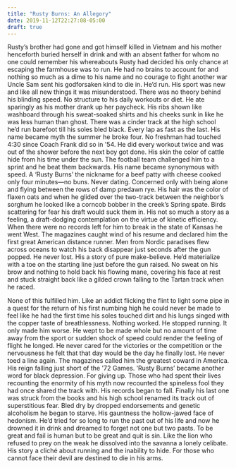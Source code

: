 ```yaml
---
title: "Rusty Burns: An Allegory"
date: 2019-11-12T22:27:08-05:00
draft: true
---
```


Rusty’s brother had gone and got himself killed in Vietnam and his mother henceforth buried herself in drink and with an absent father for whom no one could remember his whereabouts Rusty had decided his only chance at escaping the farmhouse was to run. He had no brains to account for and nothing so much as a dime to his name and no courage to fight another war Uncle Sam sent his godforsaken kind to die in. He’d run. His sport was new and like all new things it was misunderstood. There was no theory behind his blinding speed. No structure to his daily workouts or diet. He ate sparingly as his mother drank up her paycheck. His ribs shown like washboard through his sweat-soaked shirts and his cheeks sunk in like he was less human than ghost. There was a cinder track at the high school he’d run barefoot till his soles bled black. Every lap as fast as the last. His name became myth the summer he broke four. No freshman had touched 4:30 since Coach Frank did so in '54. He did every workout twice and was out of the shower before the next boy got done. His skin the color of cattle hide from his time under the sun. The football team challenged him to a sprint and he beat them backwards. His name became synonymous with speed. A ‘Rusty Burns’ the nickname for a beef patty with cheese cooked only four minutes—no buns. Never dating. Concerned only with being alone and flying between the rows of damp predawn rye. His hair was the color of flaxen oats and when he glided over the two-track between the neighbor’s sorghum he looked like a corncob bobber in the creek’s Spring spate. Birds scattering for fear his draft would suck them in. His not so much a story as a feeling, a draft-dodging contemplation on the virtue of kinetic efficiency. When there were no records left for him to break in the state of Kansas he went West. The magazines caught wind of his resume and declared him the first great American distance runner. Men from Nordic paradises flew across oceans to watch his back disappear just seconds after the gun popped. He never lost. His a story of pure make-believe. He’d materialize with a toe on the starting line just before the gun raised. No sweat on his brow and nothing to hold back his flowing mane, covering his face at rest and stuck straight back like a gilded crown falling to the Tartan track when he raced.

None of this fulfilled him. Like an addict flicking the flint to light some pipe in a quest for the return of his first numbing high he could never be made to feel like he had the first time his soles touched dirt and his lungs singed with the copper taste of breathlessness. Nothing worked. He stopped running. It only made him worse. He wept to be made whole but no amount of time away from the sport or sudden shock of speed could render the feeling of flight he longed. He never cared for the victories or the competition or the nervousness he felt that that day would be the day he finally lost. He never toed a line again. The magazines called him the greatest coward in America. His reign falling just short of the '72 Games. ‘Rusty Burns’ became another word for black depression. For giving up. Those who had spent their lives recounting the enormity of his myth now recounted the spineless fool they had once shared the track with. His records began to fall. Finally his last one was struck from the books and his high school renamed its track out of superstitious fear. Bled dry by dropped endorsements and genetic alcoholism he began to starve. His gauntness the hollow-jawed face of hedonism. He’d tried for so long to run the past out of his life and now he drowned it in drink and dreamed to forget not one but two pasts. To be great and fail is human but to be great and quit is sin. Like the lion who refused to prey on the weak he dissolved into the savanna a lonely celibate. His story a cliché about running and the inability to hide. For those who cannot face their devil are destined to die in his arms.
